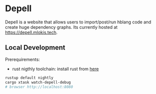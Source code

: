 # Depell

Depell is a website that allows users to import/post/run hblang code and create huge dependency graphs. Its currently hosted at https://depell.mlokis.tech.

## Local Development

Prerequirements:
- rust nigthly toolchain: install rust from [here](https://www.rust-lang.org/tools/install)

```bash
rustup default nightly
cargo xtask watch-depell-debug
# browser http://localhost:8080
```
